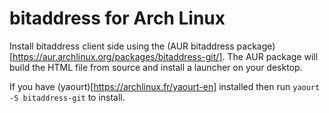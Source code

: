 # bitaddress for Arch Linux

Install bitaddress client side using the (AUR bitaddress package)[https://aur.archlinux.org/packages/bitaddress-git/]. The AUR package will build the HTML file from source and install a launcher on your desktop.

If you have (yaourt)[https://archlinux.fr/yaourt-en] installed then run `yaourt -S bitaddress-git` to install.
